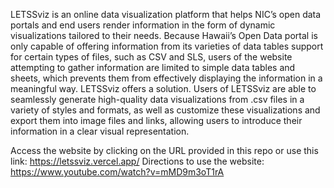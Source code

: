 LETSSviz is an online data visualization platform that helps NIC’s open data portals and end users render information in the form of dynamic visualizations tailored to their needs.
Because Hawaii’s Open Data portal is only capable of offering information from its varieties of data tables support for certain types of files, such as CSV and SLS, users of the website attempting to gather information are limited to simple data tables and sheets, which prevents them from effectively displaying the information in a meaningful way. 
LETSSviz offers a solution. Users of LETSSviz are able to seamlessly generate high-quality data visualizations from .csv files in a variety of styles and formats, as well as customize these visualizations and export them into image files and links, allowing users to introduce their information in a clear visual representation.

Access the website by clicking on the URL provided in this repo or use this link: https://letssviz.vercel.app/
Directions to use the website: https://www.youtube.com/watch?v=mMD9m3oT1rA
